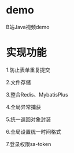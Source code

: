 # demo
B站Java视频demo
# 实现功能
1.防止表单重复提交

2.文件存储

3.整合Redis、MybatisPlus

4.全局异常捕获

5.统一返回对象封装

6.全局设置统一时间格式

7.登录权限sa-token
